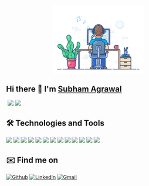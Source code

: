 <div id="header" align="left">
  <div align="center">
    <img alt="Gif" src="https://raw.githubusercontent.com/jsuarezruiz/jsuarezruiz/master/images/coding.gif" width="250" align="center" />
  </div>


  <h2>
    Hi there 👋 I'm <a href="https://www.linkedin.com/in/subham-agrawal-38a826174">Subham Agrawal</a>
  </h2>
  <img src="https://komarev.com/ghpvc/?username=subhamagrawal7&style=flat&color=blue" alt=""/>
  <a href="https://visitorbadge.io/status?path=https%3A%2F%2Fgithub.com%2Fsubhamagrawal7"><img src="https://api.visitorbadge.io/api/visitors?path=https%3A%2F%2Fgithub.com%2Fsubhamagrawal7&label=Visitors&countColor=%232ccce4&style=flat&color=blue" /></a>
  <img src="https://img.shields.io/github/followers/subhamagrawal7?label=Followers&logo=Github">


  <h2>
    🛠️ Technologies and Tools
  </h2>
  <img src="https://img.shields.io/badge/Python-3776AB?logo=Python&logoColor=white&style=flat" />
  <img src="https://img.shields.io/badge/Java-%23ED8B00.svg?logo=openjdk&logoColor=white" />
  <img src="https://img.shields.io/badge/Javascript-F7DF1E?logo=Javascript&logoColor=white&style=flat" />
  <img src="https://img.shields.io/badge/ReactJS-%2320232a.svg?logo=react&logoColor=%2361DAFB" />
  <img src="https://img.shields.io/badge/Redux-%23593d88.svg?logo=redux&logoColor=white" />

  <img src="https://img.shields.io/badge/Node.js-339933?logo=nodedotjs&logoColor=white&style=flat" />
  <img src="https://img.shields.io/badge/django-%23092E20.svg?logo=django&logoColor=white" />

  <img src="https://img.shields.io/badge/Perl-39457E?logo=perl&logoColor=white&style=flat" />
  <img src="https://img.shields.io/badge/Microsoft%20SQL%20Server-CC2927?logo=microsoft%20sql%20server&logoColor=white" />
  <img src="https://img.shields.io/badge/MongoDB-%234ea94b.svg?logo=mongodb&logoColor=white" />
  
  <img src="https://img.shields.io/badge/Linux-FCC624?logo=linux&logoColor=white&style=flat" />
  <img src="https://img.shields.io/badge/Jupyter-F37626?logo=jupyter&logoColor=white&style=flat" />
  <img src="https://img.shields.io/badge/Visual%20Studio%20Code-0078d7.svg?logo=visual-studio-code&logoColor=white" />
  
  <h2>
    ✉️ Find me on
  </h2>
  <p>
    <a href="https://github.com/subhamagrawal7" target="_blank"><img alt="Github" src="https://img.shields.io/badge/GitHub-%2312100E.svg?&style=for-the-badge&logo=Github&logoColor=white" /></a>
    <a href="https://www.linkedin.com/in/subhamagrawal7/" target="_blank"><img alt="LinkedIn" src="https://img.shields.io/badge/linkedin-%230077B5.svg?&style=for-the-badge&logo=linkedin&logoColor=white" /></a> 
    <a href="mailto:subhamagrawal7@gmail.com" target="_blank"><img alt="Gmail" src="https://img.shields.io/badge/Gmail-D14836?style=for-the-badge&logo=gmail&logoColor=white" /></a> 
  </p>

  <!--
  <h2>
    Github Stats
  </h2>
  <p align="center"> 
    <img src="https://github-readme-stats.vercel.app/api?username=subhamagrawal7&show_icons=true&theme=gotham" alt="subhamagrawal7" />
  </p>
  -->
 
  
</div>
<!--
**subhamagrawal7/subhamagrawal7** is a ✨ _special_ ✨ repository because its `README.md` (this file) appears on your GitHub profile.

Here are some ideas to get you started:

- 🔭 I’m currently working on ...
- 🌱 I’m currently learning ...
- 👯 I’m looking to collaborate on ...
- 🤔 I’m looking for help with ...
- 💬 Ask me about ...
- 📫 How to reach me: ...
- 😄 Pronouns: ...
- ⚡ Fun fact: ...
-->
###

